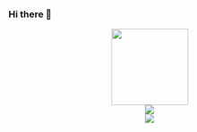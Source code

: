 ### Hi there 👋

<div align="center"> <img height="137px" src="https://github-readme-stats.vercel.app/api?username=Ice-Abyss&hide_title=true&hide_border=true&show_icons=trueline_height=21&text_color=000&icon_color=000&bg_color=0,ea6161,ffc64d,fffc4d,52fa5a&theme=graywhite" /> </div>
<div align="center"> <img src="https://github-readme-stats.vercel.app/api/top-langs/?username=Ice-Abyss&hide_title=true&hide_border=true&layout=compact&langs_count=6&text_color=000&icon_color=fff&bg_color=0,52fa5a,4dfcff,c64dff&theme=graywhite" /> </div>
<div align="center"> <img src="https://metrics.lecoq.io/Ice-Abyss?template=classic&config.timezone=Asia%2FShanghai"> </div>

